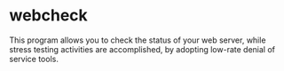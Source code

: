# webcheck

This program allows you to check the status of your web server, while stress testing activities are accomplished, by adopting low-rate denial of service tools.

